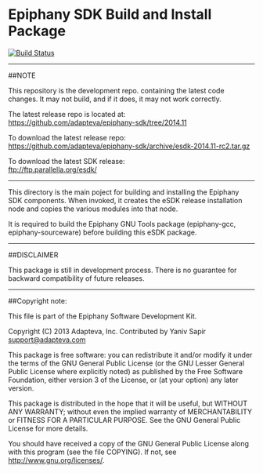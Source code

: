 Epiphany SDK Build and Install Package
======================================

[![Build Status](https://travis-ci.org/adapteva/epiphany-sdk.svg?branch=master)](https://travis-ci.org/adapteva/epiphany-sdk)

---

##NOTE

This repository is the development repo. containing the latest code
changes. It may not build, and if it does, it may not work correctly.

The latest release repo is located at:  
https://github.com/adapteva/epiphany-sdk/tree/2014.11

To download the latest release repo:  
https://github.com/adapteva/epiphany-sdk/archive/esdk-2014.11-rc2.tar.gz

To download the latest SDK release:  
ftp://ftp.parallella.org/esdk/

---


This directory is the main poject for building and installing
the Epiphany SDK components. When invoked, it creates the eSDK release
installation node and copies the various modules into that node.

It is required to build the Epiphany GNU Tools package (epiphany-gcc,
epiphany-sourceware) before building this eSDK package.


---

##DISCLAIMER

This package is still in development process. There is no guarantee for
backward compatibility of future releases.

---

##Copyright note:

This file is part of the Epiphany Software Development Kit.

Copyright (C) 2013 Adapteva, Inc.
Contributed by Yaniv Sapir <support@adapteva.com>

This package is free software: you can redistribute it and/or modify
it under the terms of the GNU General Public License (or the GNU
Lesser General Public License where explicitly noted) as published by
the Free Software Foundation, either version 3 of the License, or
(at your option) any later version.

This package is distributed in the hope that it will be useful,
but WITHOUT ANY WARRANTY; without even the implied warranty of
MERCHANTABILITY or FITNESS FOR A PARTICULAR PURPOSE.  See the
GNU General Public License for more details.

You should have received a copy of the GNU General Public License
along with this program (see the file COPYING).  If not, see
<http://www.gnu.org/licenses/>.

